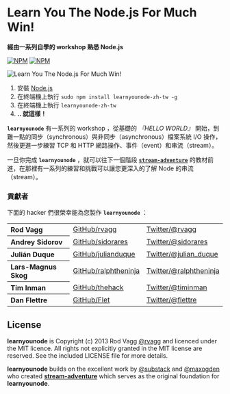 # Learn You The Node.js For Much Win!

**經由一系列自學的 workshop 熟悉 Node.js**

[![NPM](https://nodei.co/npm/learnyounode-zh-tw.png?downloads=true&&downloadRank=true&stars=true)](https://nodei.co/npm/learnyounode-zh-tw/) [![NPM](https://nodei.co/npm-dl/learnyounode-zh-tw.png?months=3&height=3)](https://nodei.co/npm/learnyounode-zh-tw/)

![Learn You The Node.js For Much Win!](https://raw.github.com/rvagg/learnyounode/master/learnyounode.png)

  1. 安裝 [Node.js](http://nodejs.org/)
  2. 在終端機上執行 `sudo npm install learnyounode-zh-tw -g`
  3. 在終端機上執行 `learnyounode-zh-tw`
  4. **.. 就這樣！**

<b><code>learnyounode</code></b> 有一系列的 workshop ，從基礎的 *『HELLO WORLD』* 開始，到難一點的同步（synchronous）與非同步（asynchronous）檔案系統 I/O 操作，然後更進一步練習 TCP 和 HTTP 網路操作、事件（event）和串流（stream）。

一旦你完成 <b><code>learnyounode</code></b> ，就可以往下一個階段 <b><code>[stream-adventure](https://github.com/substack/stream-adventure)</code></b> 的教材前進，在那裡有一系列的練習和挑戰可以讓您更深入的了解 Node 的串流（stream）。

### 貢獻者

下面的 hacker 們很榮幸能為您製作 <b><code>learnyounode</code></b> ：

<table><tbody>
<tr><th align="left">Rod Vagg</th><td><a href="https://github.com/rvagg">GitHub/rvagg</a></td><td><a href="http://twitter.com/rvagg">Twitter/@rvagg</a></td></tr>
<tr><th align="left">Andrey Sidorov</th><td><a href="https://github.com/sidorares">GitHub/sidorares</a></td><td><a href="http://twitter.com/sidorares">Twitter/@sidorares</a></td></tr>
<tr><th align="left">Julián Duque</th><td><a href="https://github.com/julianduque">GitHub/julianduque</a></td><td><a href="http://twitter.com/julian_duque">Twitter/@julian_duque</a></td></tr>
<tr><th align="left">Lars-Magnus Skog</th><td><a href="https://github.com/ralphtheninja">GitHub/ralphtheninja</a></td><td><a href="http://twitter.com/ralphtheninja">Twitter/@ralphtheninja</a></td></tr>
<tr><th align="left">Tim Inman</th><td><a href="https://github.com/thehack">GitHub/thehack</a></td><td><a href="http://twitter.com/timinman">Twitter/@timinman</a></td></tr>
<tr><th align="left">Dan Flettre</th><td><a href="https://github.com/Flet">GitHub/Flet</a></td><td><a href="http://twitter.com/flettre">Twitter/@flettre</a></td></tr>
</tbody></table>

## License

**learnyounode** is Copyright (c) 2013 Rod Vagg [@rvagg](https://twitter.com/rvagg) and licenced under the MIT licence. All rights not explicitly granted in the MIT license are reserved. See the included LICENSE file for more details.

**learnyounode** builds on the excellent work by [@substack](https://github.com/substack) and [@maxogden](https://github.com/maxogden) who created **[stream-adventure](https://github.com/substack/stream-adventure)** which serves as the original foundation for **learnyounode**.
